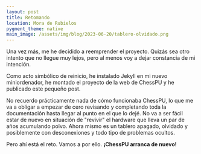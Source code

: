 ```yaml
---
layout: post
title: Retomando
location: Mora de Rubielos
pygment_theme: native
main_image: /assets/img/blog/2023-06-20/tablero-olvidado.png
---
```

Una vez más, me he decidido a reemprender el proyecto. Quizás sea otro intento
que no llegue muy lejos, pero al menos voy a dejar constancia de mi intención.

Como acto simbólico de reinicio, he instalado Jekyll en mi nuevo miniordenador,
he montado el proyecto de la web de ChessPU y he publicado este pequeño post.

No recuerdo prácticamente nada de cómo funcionaba ChessPU, lo que me va a obligar a empezar de cero revisando
y completando toda la documentación hasta llegar al punto en el que lo dejé. No va
a ser fácil estar de nuevo en situación de "revivir" el hardware que lleva un par
de años acumulando polvo. Ahora mismo es un tablero apagado, olvidado y posiblemente
con desconexiones y todo tipo de problemas ocultos.

Pero ahí está el reto. Vamos a por ello.  **¡ChessPU arranca de nuevo!**